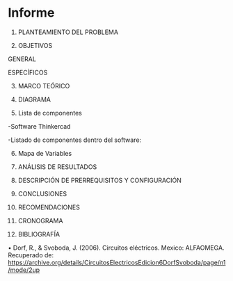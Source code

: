 # Informe

1. PLANTEAMIENTO DEL PROBLEMA




2. OBJETIVOS

  GENERAL


  
  
  ESPECÍFICOS


    
     
3. MARCO TEÓRICO



4. DIAGRAMA



5. Lista de componentes

-Software Thinkercad

-Listado de componentes dentro del software:

6. Mapa de Variables 





7. ANÁLISIS DE RESULTADOS 





8. DESCRIPCIÓN DE PRERREQUISITOS Y CONFIGURACIÓN





9. CONCLUSIONES




10. RECOMENDACIONES




11. CRONOGRAMA


12. BIBLIOGRAFÍA

•	Dorf, R., & Svoboda, J. (2006). Circuitos eléctricos. Mexico: ALFAOMEGA. Recuperado de: https://archive.org/details/CircuitosElectricosEdicion6DorfSvoboda/page/n1/mode/2up
